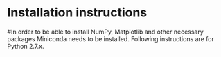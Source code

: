 # Installation instructions
#In order to be able to install NumPy, Matplotlib and other necessary packages Miniconda needs to be installed. Following instructions are for Python 2.7.x.

